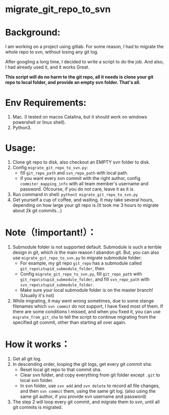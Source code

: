 # migrate_git_repo_to_svn


# Background:
I am working on a project using gitlab. For some reason, I had to migrate the whole repo to svn, without losing any git log.

After googling a long time, I decided to write a script to do the job.  And also, I had already used it, and it works Great.

**This script will do no harm to the git repo, all it needs is clone your git repo to local folder, and provide an empty svn folder. That's all.**


# Env Requirements:
1. Mac.     (I tested on macos Catalina, but it should work on windows powershell or linux shell).
2. Python3.



# Usage:
1. Clone git repo to disk, also checkout an EMPTY svn folder to disk.
2. Config `migrate_git_repo_to_svn.py`:
   - fill `git_repo_path` and `svn_repo_path` with local path.
   - if you want every svn commit with the right author, config `commiter_mapping_info` with all team member's username and password. Ofcourse, if you do not care, leave it as it is.
3. Run command in shell: `python3 migrate_git_repo_to_svn.py`
4. Get yourself a cup of coffee, and waiting. It may take several hours, depending on how large your git repo is.(It took me 3 hours to migrate about 2k git commits...)



# Note（!important!）：
1. Submodule folder is not supported default. Submodule is such a terrble design in git, which is the main reason I abandon git. But, you can also use `migrate_git_repo_to_svn.py` to migrate submodule folder:
   - For example, my git repo `git_repo` has a submodule called `git_repo\stupid_submodule_folder`, then
   - Config `migrate_git_repo_to_svn.py`, fill `git_repo_path` with `git_repo\stupid_submodule_folder`, and fill `svn_repo_path` with `svn_repo\stupid_submodule_folder`.
   - Make sure your local submodule folder is on the master branch! (Usually it's not)
2. While migrating, it may went wrong sometimes, due to some stange filenames which `svn commit` do not support, I have fixed most of them. If there are some conditions I missed, and when you fixed it, you can use `migrate_from_git_sha`  to tell the script to continue  migrating from the specified git commit, other than starting all over again.



# How it works：
1. Get all git log.
2. In descending order, looping the git logs, get every git commit sha:
   - Reset local git repo to that commit sha.
   - Clear svn folder, and copy everything from git folder except `.git` to local svn folder.
   - In svn folder, use `svn add` and `svn delete` to record all file changes, and then `svn commit` them, using the same git log.
  (also using the same git author, if you provide svn username and password)
3. The step 2 will loop every git commit, and migrate them to svn, until all git commits is migrated.
